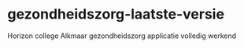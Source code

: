# gezondheidszorg-laatste-versie

Horizon college Alkmaar gezondheidszorg applicatie volledig werkend
